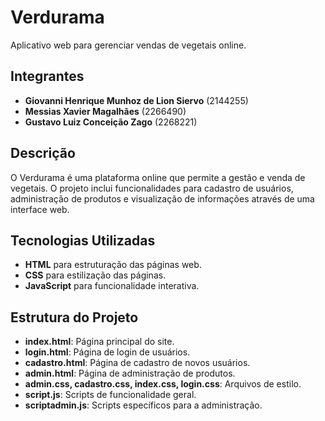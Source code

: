 # Verdurama

Aplicativo web para gerenciar vendas de vegetais online.

## Integrantes

- **Giovanni Henrique Munhoz de Lion Siervo** (2144255)
- **Messias Xavier Magalhães** (2266490)
- **Gustavo Luiz Conceição Zago** (2268221)

## Descrição

O Verdurama é uma plataforma online que permite a gestão e venda de vegetais. O projeto inclui funcionalidades para cadastro de usuários, administração de produtos e visualização de informações através de uma interface web.

## Tecnologias Utilizadas

- **HTML** para estruturação das páginas web.
- **CSS** para estilização das páginas.
- **JavaScript** para funcionalidade interativa.

## Estrutura do Projeto

- **index.html**: Página principal do site.
- **login.html**: Página de login de usuários.
- **cadastro.html**: Página de cadastro de novos usuários.
- **admin.html**: Página de administração de produtos.
- **admin.css, cadastro.css, index.css, login.css**: Arquivos de estilo.
- **script.js**: Scripts de funcionalidade geral.
- **scriptadmin.js**: Scripts específicos para a administração.
